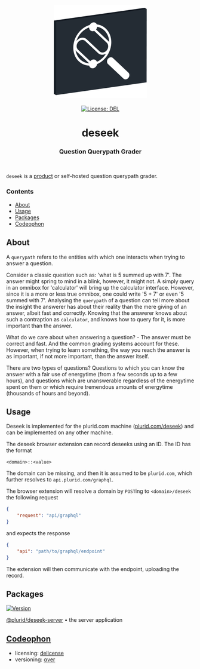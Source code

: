 <p align="center">
    <img src="https://raw.githubusercontent.com/plurid/deseek/master/about/identity/deseek-logo.png" height="250px">
    <br />
    <br />
    <a target="_blank" href="https://github.com/plurid/deseek/blob/master/LICENSE">
        <img src="https://img.shields.io/badge/license-DEL-blue.svg?colorB=1380C3&style=for-the-badge" alt="License: DEL">
    </a>
</p>



<h1 align="center">
    deseek
</h1>


<h3 align="center">
    Question Querypath Grader
</h3>



<br />



`deseek` is a [product](https://deseek.plurid.com) or self-hosted question querypath grader.


### Contents

+ [About](#about)
+ [Usage](#usage)
+ [Packages](#packages)
+ [Codeophon](#codeophon)



## About

A `querypath` refers to the entities with which one interacts when trying to answer a question.

Consider a classic question such as: 'what is 5 summed up with 7'. The answer might spring to mind in a blink, however, it might not. A simply query in an omnibox for 'calculator' will bring up the calculator interface. However, since it is a more or less true omnibox, one could write '5 + 7' or even '5 summed with 7'. Analysing the `querypath` of a question can tell more about the insight the answerer has about their reality than the mere giving of an answer, albeit fast and correctly. Knowing that the answerer knows about such a contraption as `calculator`, and knows how to query for it, is more important than the answer.

What do we care about when answering a question? - The answer must be correct and fast. And the common grading systems account for these. However, when trying to learn something, the way you reach the answer is as important, if not more important, than the answer itself.

There are two types of questions? Questions to which you can know the answer with a fair use of energytime (from a few seconds up to a few hours), and questions which are unanswerable regardless of the energytime spent on them or which require tremendous amounts of energytime (thousands of hours and beyond).



## Usage

Deseek is implemented for the plurid.com machine ([plurid.com/deseek](https://plurid.com/deseek)) and can be implemented on any other machine.

The deseek browser extension can record deseeks using an ID. The ID has the format

```
<domain>::<value>
```

The domain can be missing, and then it is assumed to be `plurid.com`, which further resolves to `api.plurid.com/graphql`.

The browser extension will resolve a domain by `POST`ing to `<domain>/deseek` the following request

``` json
{
    "request": "api/graphql"
}
```

and expects the response

``` json
{
    "api": "path/to/graphql/endpoint"
}
```

The extension will then communicate with the endpoint, uploading the record.



## Packages

<a target="_blank" href="https://www.npmjs.com/package/@plurid/deseek-server">
    <img src="https://img.shields.io/npm/v/@plurid/deseek-server.svg?logo=npm&colorB=1380C3&style=for-the-badge" alt="Version">
</a>

[@plurid/deseek-server][deseek-server] • the server application

[deseek-server]: https://github.com/plurid/deseek/tree/master/packages/deseek-server



## [Codeophon](https://github.com/ly3xqhl8g9/codeophon)

+ licensing: [delicense](https://github.com/ly3xqhl8g9/delicense)
+ versioning: [αver](https://github.com/ly3xqhl8g9/alpha-versioning)
